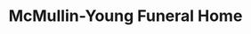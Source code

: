 ---
title: "McMullin-Young Funeral Home"
url: /bethany/mcmullin-young-funeral-home/
shop: funeral directors
---